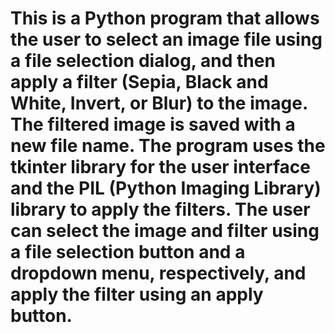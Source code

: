 # This is a Python program that allows the user to select an image file using a file selection dialog, and then apply a filter (Sepia, Black and White, Invert, or Blur) to the image. The filtered image is saved with a new file name. The program uses the tkinter library for the user interface and the PIL (Python Imaging Library) library to apply the filters. The user can select the image and filter using a file selection button and a dropdown menu, respectively, and apply the filter using an apply button.
